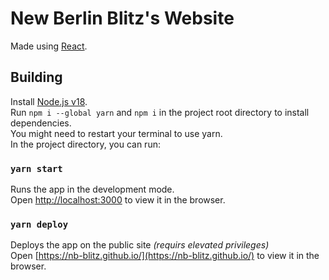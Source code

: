 # New Berlin Blitz's Website

Made using [React](https://github.com/facebook/create-react-app).

## Building

Install [Node.js v18](https://nodejs.org/en/).\
Run `npm i --global yarn` and `npm i` in the project root directory to install dependencies.\
You might need to restart your terminal to use yarn.\
In the project directory, you can run:

### `yarn start`

Runs the app in the development mode.\
Open [http://localhost:3000](http://localhost:3000) to view it in the browser.

### `yarn deploy`

Deploys the app on the public site *(requirs elevated privileges)*\
Open [https://nb-blitz.github.io/](https://nb-blitz.github.io/) to view it in the browser.
